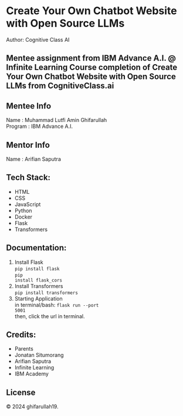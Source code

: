 # Create Your Own Chatbot Website with Open Source LLMs
Author: Cognitive Class AI

Mentee assignment from IBM Advance A.I. @ Infinite Learning 
Course completion of Create Your Own Chatbot Website with Open Source LLMs from CognitiveClass.ai
---

## Mentee Info
Name    : Muhammad Lutfi Amin Ghifarullah
<br>
Program : IBM Advance A.I.

## Mentor Info
Name     : Arifian Saputra

## Tech Stack:
- HTML
- CSS
- JavaScript
- Python
- Docker
- Flask
- Transformers

## Documentation:
1. Install Flask <br>
   <code>pip install flask</code>
   <br>
   <code>pip install flask_cors</code>
2. Install Transformers <br>
   <code>pip install transformers</code>
1. Starting Application <br>
   in terminal/bash: <code>flask run --port 5001</code>
   <br> then, click the url in terminal.

## Credits:
- Parents
- Jonatan Situmorang
- Arifian Saputra
- Infinite Learning
- IBM Academy

## License
&copy; 2024 ghifarullah19.
